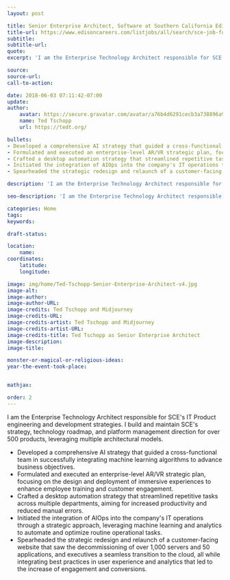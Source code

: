 ```yaml
---
layout: post

title: Senior Enterprise Architect, Software at Southern California Edison
title-url: https://www.edisoncareers.com/listjobs/all/search/sce-job-function/information-technology/
subtitle:
subtitle-url:
quote:
excerpt: 'I am the Enterprise Technology Architect responsible for SCE's IT Product engineering and development strategies. I build and maintain SCE's strategy, technology roadmap, and platform management direction for over 500 products, leveraging multiple architectural models.'

source:
source-url:
call-to-action:

date: 2018-06-03 07:11:42-07:00
update:
author:
    avatar: https://secure.gravatar.com/avatar/a76b4d6291cecb3a738896a971bfb903?s=512&d=mp&r=g
    name: Ted Tschopp
    url: https://tedt.org/

bullets:
- Developed a comprehensive AI strategy that guided a cross-functional team in successfully integrating machine learning algorithms to advance business objectives.
- Formulated and executed an enterprise-level AR/VR strategic plan, focusing on the design and deployment of immersive experiences to enhance employee training and customer engagement.
- Crafted a desktop automation strategy that streamlined repetitive tasks across multiple departments, aiming for increased productivity and reduced manual errors.
- Initiated the integration of AIOps into the company's IT operations through a strategic approach, leveraging machine learning and analytics to automate and optimize routine operational tasks.
- Spearheaded the strategic redesign and relaunch of a customer-facing website that saw the decommissioning of over 1,000 servers and 50 applications, and executives a seamless transition to the cloud, all while integrating best practices in user experience and analytics that led to the increase of engagement and conversions.

description: 'I am the Enterprise Technology Architect responsible for SCE's IT Product engineering and development strategies. I build and maintain SCE's strategy, technology roadmap, and platform management direction for over 500 products, leveraging multiple architectural models.'

seo-description: 'I am the Enterprise Technology Architect responsible for SCE's IT Product engineering and development strategies. I build and maintain SCE's strategy, technology roadmap, and platform management direction for over 500 products, leveraging multiple architectural models.'

categories: Home
tags:
keywords:

draft-status:

location:
    name:
coordinates:
    latitude:
    longitude:

image: img/home/Ted-Tschopp-Senior-Enterprise-Architect-v4.jpg
image-alt:
image-author:
image-author-URL:
image-credits: Ted Tschopp and Midjourney
image-credits-URL:
image-credits-artist: Ted Tschopp and Midjourney
image-credits-artist-URL:
image-credits-title: Ted Tschopp as Senior Enterprise Architect
image-description:
image-title:

monster-or-magical-or-religious-ideas:
year-the-event-took-place:


mathjax:

order: 2
---
```


I am the Enterprise Technology Architect responsible for SCE's IT Product engineering and development strategies. I build and maintain SCE's strategy, technology roadmap, and platform management direction for over 500 products, leveraging multiple architectural models.

- Developed a comprehensive AI strategy that guided a cross-functional team in successfully integrating machine learning algorithms to advance business objectives.
- Formulated and executed an enterprise-level AR/VR strategic plan, focusing on the design and deployment of immersive experiences to enhance employee training and customer engagement.
- Crafted a desktop automation strategy that streamlined repetitive tasks across multiple departments, aiming for increased productivity and reduced manual errors.
- Initiated the integration of AIOps into the company's IT operations through a strategic approach, leveraging machine learning and analytics to automate and optimize routine operational tasks.
- Spearheaded the strategic redesign and relaunch of a customer-facing website that saw the decommissioning of over 1,000 servers and 50 applications, and executives a seamless transition to the cloud, all while integrating best practices in user experience and analytics that led to the increase of engagement and conversions.